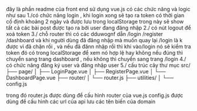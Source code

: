 đây là phần readme của front end sử dụng vue.js có các chức năng và logic như sau
1./có chức năng login , khi login xong sẽ tạo ra token có thời gian cố định khoảng 2 ngày và được lưu trong localStorage trong này sẽ show tất cả các bài post được tạo ra bởi user đang đăng nhập
2./ có nút logout để xoá token
3./ chỗ router thì có các dduwognf dẫn /login /register /dashboard và khi người dùng đã đăng nhập mà muốn quay lại /login là k được vì đã chặn rồi , và nếu đã đănn nhập rồi thì khi vào/login nó sẽ kiểm tra token đó có trong localStorage để xem nó hợp lệ hay không nếu đúng thì chuyển sang trang dashboard , nếu không thì chuyển sang trang /login
4./ có chức năng đăng ký user và đăng nhập user
5./ cấu trúc cây thư mục
src/
├── page/
│ ├── LoginPage.vue
│ ├── RegisterPage.vue
│ └── DashboardPage.vue
├── router/
│ └── router.js
├── utilities/
│ └── config.js

trong đó router.js được dùng để cấu hình router của vue.js
config.js được dùng để cấu hình các url của api lưu các tên biến của domain
